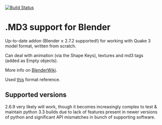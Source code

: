 [![Build Status](https://travis-ci.org/neumond/blender-md3.svg?branch=master)](https://travis-ci.org/neumond/blender-md3)

# .MD3 support for Blender

Up-to-date addon (Blender ≥ 2.7.2 supported!) for working with Quake 3 model format, written from scratch.

Can deal with animation (via the Shape Keys), textures and md3 tags (added as Empty objects).

More info on [BlenderWiki](http://wiki.blender.org/index.php/Extensions:2.6/Py/Scripts/Import-Export/MD3).

Used [this](http://www.icculus.org/homepages/phaethon/q3a/formats/md3format.html) format reference.

## Supported versions

2.6.9 very likely will work, though it becomes increasingly complex to test & maintain
python 3.3 builds due to lack of features present in newer versions of python and
significant API mismatches in bunch of supporting software.

